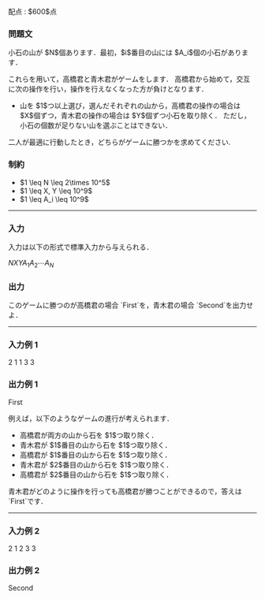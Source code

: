 
<div>

<span>

<span>

<p>
配点 : $600$点
</p>

<div>

<section>

### **問題文**

<p>
小石の山が $N$個あります．最初，$i$番目の山には $A_i$個の小石があります．
</p>

<p>
これらを用いて，高橋君と青木君がゲームをします．
高橋君から始めて，交互に次の操作を行い，操作を行えなくなった方が負けとなります．
</p>

<ul>

<li>
山を $1$つ以上選び，選んだそれぞれの山から，高橋君の操作の場合は $X$個ずつ，青木君の操作の場合は $Y$個ずつ小石を取り除く．
  ただし，小石の個数が足りない山を選ぶことはできない．
</li>

</ul>

<p>
二人が最適に行動したとき，どちらがゲームに勝つかを求めてください. 
</p>

</section>

</div>

<div>

<section>

### **制約**

<ul>

<li>
$1 \leq N \leq 2\times 10^5$
</li>

<li>
$1 \leq X, Y \leq 10^9$
</li>

<li>
$1 \leq A_i \leq 10^9$
</li>

</ul>

</section>

</div>

---

<div>

<div>

<section>

### **入力**

<p>
入力は以下の形式で標準入力から与えられる．
</p>

<div>

$N$$X$$Y$$A_1$$A_2$$\cdots$$A_N$
</div>

</section>

</div>

<div>

<section>

### **出力**

<p>
このゲームに勝つのが高橋君の場合 `First`を，青木君の場合 `Second`を出力せよ．
</p>

</section>

</div>

</div>

---

<div>

<section>

### **入力例 1**

<div>

2 1 1
3 3

</div>

</section>

</div>

<div>

<section>

### **出力例 1**

<div>

First

</div>

<p>
例えば，以下のようなゲームの進行が考えられます．
</p>

<ul>

<li>
高橋君が両方の山から石を $1$つ取り除く．
</li>

<li>
青木君が $1$番目の山から石を $1$つ取り除く．
</li>

<li>
高橋君が $1$番目の山から石を $1$つ取り除く．
</li>

<li>
青木君が $2$番目の山から石を $1$つ取り除く．
</li>

<li>
高橋君が $2$番目の山から石を $1$つ取り除く．
</li>

</ul>

<p>
青木君がどのように操作を行っても高橋君が勝つことができるので，答えは `First`です．
</p>

</section>

</div>

---

<div>

<section>

### **入力例 2**

<div>

2 1 2
3 3

</div>

</section>

</div>

<div>

<section>

### **出力例 2**

<div>

Second

</div>

</section>

</div>

</span>

</span>

</div>

